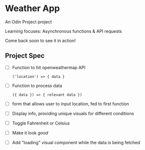 # Weather App

An Odin Project project

Learning focuses: Asynchronous functions & API requests

Come back soon to see it in action!

## Project Spec

- [ ] Function to hit openweathermap API

  `('location') => { data }`

- [ ] Function to process data

  `({ data }) => { relevant data })`

- [ ] form that allows user to input location, fed to first function

- [ ] Display info, providing unique visuals for different conditions

- [ ] Toggle Fahrenheit or Celsius

- [ ] Make it look _good_

- [ ] Add "loading" visual component while the data is being fetched
